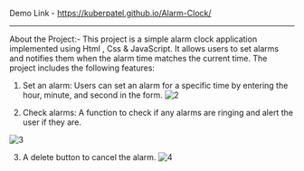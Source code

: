 Demo Link - https://kuberpatel.github.io/Alarm-Clock/

------------------------------------------------------------------------------------------------------------------------------------------


About the Project:-
This project is a simple alarm clock application implemented using  Html , Css & JavaScript. It allows users to set alarms and notifies them when the alarm time matches the current time. The project includes the following features:


1. Set an alarm: Users can set an alarm for a specific time by entering the hour, minute, and second in the form.
![2](https://github.com/kuberpatel/Alarm-Clock/assets/101393723/ad5460e5-0d27-4cb1-b3c5-0aaba26ddbcd)

2. Check alarms: A function to check if any alarms are ringing and alert the user if they are.


![3](https://github.com/kuberpatel/Alarm-Clock/assets/101393723/654bb053-b300-4381-8f76-7ec32a4c399a)

3. A delete button to cancel the alarm.
![4](https://github.com/kuberpatel/Alarm-Clock/assets/101393723/ba8c2692-f162-4af0-9a01-4116f2a72dad)

